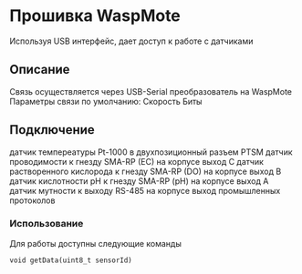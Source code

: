 # Прошивка WaspMote

Используя USB интерфейс, дает доступ к работе с датчиками

## Описание

Связь осуществляется через USB-Serial преобразователь на WaspMote
Параметры связи по умолчанию:
Скорость
Биты

## Подключение
датчик темпереатуры Pt-1000 в двухпозиционный разъем PTSM 
датчик проводимости к гнезду SMA-RP (EC) на корпусе выход C
датчик растворенного кислорода  к гнезду SMA-RP (DO)  на корпусе выход B
датчик кислотности pH к гнезду SMA-RP (pH) на корпусе выход A
датчик мутности к выходу RS-485 на корпусе выход промышленных протоколов 

### Использование

Для работы доступны следующие команды

```
void getData(uint8_t sensorId)
```
